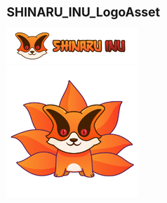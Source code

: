 # SHINARU_INU_LogoAsset

<img width="300" src="https://github.com/payjoe93/SHINARU_INU_LogoAsset/blob/main/PNG/SHINARU_INU_LogoText_H%404x.png">

<img width="300" src="https://github.com/payjoe93/SHINARU_INU_LogoAsset/blob/main/PNG/SHINARU_INU_Body.png">
